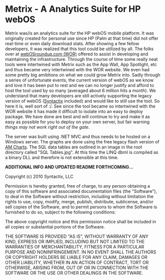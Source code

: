 Metrix - A Analytics Suite for HP webOS
=======================================

Metrix was/is an analytics suite for the HP webOS mobile platform.  It was originally created for personal use since HP (Palm at that time) did not offer real-time or even daily download stats.
After showing a few fellow developers, it was realized that this tool could be utilized by all.  The folks over at [webOSroundup.com (WOR)](http://www.webosroundup.com)
offered to assist in developing and maintaining the infrastructure.  Through the course of time some really neat tools were intertwined with Metrix such as the App Wall, App Spotlight, etc and thus became very intertwined with the WOR website.  We even had
some pretty big amibtions on what we could grow Metrix into.  Sadly through a series of unfortunate events, the current version of webOS as we know and love it has been put to rest and we can no longer justify and afford to host the tool used by so many (averaged about 6 million hits a month).  We understand that 
many developers are still actively supporting the legacy version of webOS ([Syntactix](http://www.gosyntactix.com) included) and would like to still use the tool. So here it is, well sort of :/.
See since the tool became so intertwined with the WOR website it has made it difficult to isolate into an easy to deploy package.  We have done are best and will continue to try and make it as easy as possible
for you to deploy on your own server, but fair warning _things may not work right out of the gate_.

The server was built using .NET MVC and thus needs to be hosted on a Windows server.  The graphs are done using the free legacy flash version of [AM Charts](http://www.amcharts.com).  The SQL data tables are outlined in an image in the root directory called "SQL Tables.jpg".
At this time the LINQ dbml is compiled as a binary DLL and therefore is not extensible at this time.

**ADDITIONAL INFO AND UPDATED README FORTHCOMING...**

Copyright (c) 2010 Syntactix, LLC

Permission is hereby granted, free of charge, to any person obtaining a copy of this software and associated documentation files (the "Software"), to deal in the Software without restriction, including without limitation the rights to use, copy, modify, merge, publish, distribute, sublicense, and/or sell copies of the Software, and to permit persons to whom the Software is furnished to do so, subject to the following conditions:

The above copyright notice and this permission notice shall be included in all copies or substantial portions of the Software.

THE SOFTWARE IS PROVIDED "AS IS", WITHOUT WARRANTY OF ANY KIND, EXPRESS OR IMPLIED, INCLUDING BUT NOT LIMITED TO THE WARRANTIES OF MERCHANTABILITY, FITNESS FOR A PARTICULAR PURPOSE AND NONINFRINGEMENT. IN NO EVENT SHALL THE AUTHORS OR COPYRIGHT HOLDERS BE LIABLE FOR ANY CLAIM, DAMAGES OR OTHER LIABILITY, WHETHER IN AN ACTION OF CONTRACT, TORT OR OTHERWISE, ARISING FROM, OUT OF OR IN CONNECTION WITH THE SOFTWARE OR THE USE OR OTHER DEALINGS IN THE SOFTWARE.